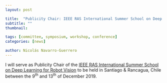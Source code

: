 ```yaml
---
layout: post

title:  "Publicity Chair: IEEE RAS International Summer School on Deep Learning for Robot Vision"
subtitle: ""
thumbnail: 

tags: [committee, symposium, workshop, conference]
categories: [news]

author: Nicolás Navarro-Guerrero
---
```


I will serve as Publicity Chair of the <a href="http://robotvision2019.amtc.cl/" target="_blank">IEEE RAS International Summer School on Deep Learning for Robot Vision</a> to be held in Santiago & Rancagua, Chile between the 9<sup>th</sup> and 13<sup>th</sup> of December 2019.

<!--more-->

